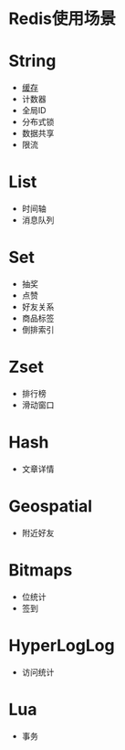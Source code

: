 # Redis使用场景

# String
* [缓存](./docs/缓存.md)
* 计数器
* 全局ID
* 分布式锁
* 数据共享
* 限流

# List
* 时间轴
* 消息队列

# Set
* 抽奖
* 点赞
* 好友关系
* 商品标签
* 倒排索引

# Zset
* 排行榜
* 滑动窗口

# Hash
* 文章详情

# Geospatial
* 附近好友

# Bitmaps
* 位统计
* 签到

# HyperLogLog
* 访问统计

# Lua
* 事务